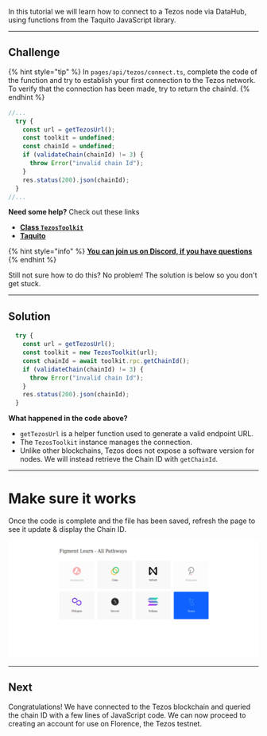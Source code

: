 In this tutorial we will learn how to connect to a Tezos node via DataHub, using functions from the Taquito JavaScript library.

------------------------

## Challenge

{% hint style="tip" %}
In `pages/api/tezos/connect.ts`, complete the code of the function and try to establish your first connection to the Tezos network. To verify that the connection has been made, try to return the chainId.
{% endhint %}

```typescript
//...
  try {
    const url = getTezosUrl();
    const toolkit = undefined;
    const chainId = undefined;
    if (validateChain(chainId) != 3) {
      throw Error("invalid chain Id");
    }
    res.status(200).json(chainId);
  } 
//...
```

**Need some help?** Check out these links
* [**Class `TezosToolkit`**](https://tezostaquito.io/typedoc/classes/_taquito_taquito.tezostoolkit.html)
* [**Taquito**](https://tezostaquito.io/typedoc/modules.html)  

{% hint style="info" %}
[**You can join us on Discord, if you have questions**](https://discord.gg/fszyM7K)
{% endhint %}

Still not sure how to do this? No problem! The solution is below so you don't get stuck.

------------------------

## Solution

```typescript
  try {
    const url = getTezosUrl();
    const toolkit = new TezosToolkit(url);
    const chainId = await toolkit.rpc.getChainId();
    if (validateChain(chainId) != 3) {
      throw Error("invalid chain Id");
    }
    res.status(200).json(chainId);
  } 
```

**What happened in the code above?**
* `getTezosUrl` is a helper function used to generate a valid endpoint URL.
* The `TezosToolkit` instance manages the connection.
* Unlike other blockchains, Tezos does not expose a software version for nodes. We will instead retrieve the Chain ID with `getChainId`.

------------------------

# Make sure it works

Once the code is complete and the file has been saved, refresh the page to see it update & display the Chain ID.

![](../../../.gitbook/assets/pathways/tezos/tezos-connect.gif)

-----------------------------

## Next

Congratulations! We have connected to the Tezos blockchain and queried the chain ID with a few lines of JavaScript code. We can now proceed to creating an account for use on Florence, the Tezos testnet.
